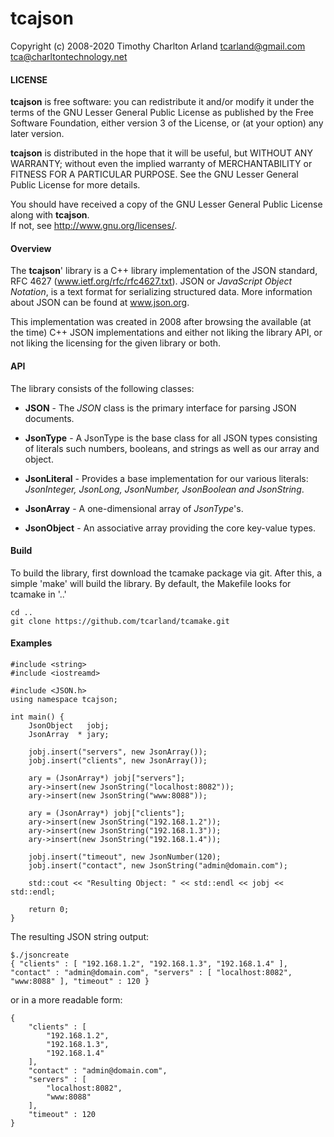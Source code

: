 tcajson
========

 Copyright (c) 2008-2020 Timothy Charlton Arland <tcarland@gmail.com> <tca@charltontechnology.net>


#### LICENSE

 **tcajson** is free software: you can redistribute it and/or modify
 it under the terms of the GNU Lesser General Public License as
 published by the Free Software Foundation, either version 3 of
 the License, or (at your option) any later version.  

 **tcajson** is distributed in the hope that it will be useful,
 but WITHOUT ANY WARRANTY; without even the implied warranty of
 MERCHANTABILITY or FITNESS FOR A PARTICULAR PURPOSE.  See the
 GNU Lesser General Public License for more details.  

 You should have received a copy of the GNU Lesser General Public
 License along with **tcajson**.    
 If not, see <http://www.gnu.org/licenses/>.  

#### Overview

  The **tcajson**' library is a C++ library implementation of the JSON
standard, RFC 4627 (www.ietf.org/rfc/rfc4627.txt).  JSON or
*JavaScript Object Notation*, is a text format for serializing
structured data. More information about JSON can be found at www.json.org.   

  This implementation was created in 2008 after browsing the available
(at the time) C++ JSON implementations and either not liking the library API,
or not liking the licensing for the given library or both.   


#### API
 The library consists of the following classes:
* **JSON** - The *JSON* class is the primary interface for parsing JSON documents.  

* **JsonType** - A JsonType is the base class for all JSON types consisting
  of literals such numbers, booleans, and strings as well as our array and
  object.

* **JsonLiteral** - Provides a base implementation for our various literals:
    *JsonInteger, JsonLong, JsonNumber, JsonBoolean and JsonString*.

* **JsonArray** - A one-dimensional array of *JsonType*'s.

* **JsonObject** - An associative array providing the core key-value types.


#### Build
 To build the library, first download the tcamake package via git. After
this, a simple 'make' will build the library. By default, the Makefile looks
for tcamake in '..'

```
cd ..
git clone https://github.com/tcarland/tcamake.git
```


#### Examples

```
#include <string>
#include <iostreamd>

#include <JSON.h>
using namespace tcajson;

int main() {
    JsonObject   jobj;
    JsonArray  * jary;

    jobj.insert("servers", new JsonArray());
    jobj.insert("clients", new JsonArray());

    ary = (JsonArray*) jobj["servers"];
    ary->insert(new JsonString("localhost:8082"));
    ary->insert(new JsonString("www:8088"));

    ary = (JsonArray*) jobj["clients"];
    ary->insert(new JsonString("192.168.1.2"));
    ary->insert(new JsonString("192.168.1.3"));
    ary->insert(new JsonString("192.168.1.4"));

    jobj.insert("timeout", new JsonNumber(120);
    jobj.insert("contact", new JsonString("admin@domain.com");

    std::cout << "Resulting Object: " << std::endl << jobj << std::endl;

    return 0;
}
```

The resulting JSON string output:

```
$./jsoncreate
{ "clients" : [ "192.168.1.2", "192.168.1.3", "192.168.1.4" ], "contact" : "admin@domain.com", "servers" : [ "localhost:8082", "www:8088" ], "timeout" : 120 }
```
or in a more readable form:
```
{
    "clients" : [
        "192.168.1.2",
        "192.168.1.3",
        "192.168.1.4"
    ],
    "contact" : "admin@domain.com",
    "servers" : [
        "localhost:8082",
        "www:8088"
    ],
    "timeout" : 120
}
```
